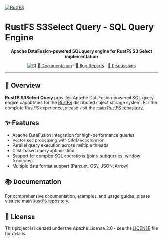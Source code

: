 [![RustFS](https://rustfs.com/images/rustfs-github.png)](https://rustfs.com)

# RustFS S3Select Query - SQL Query Engine

<p align="center">
  <strong>Apache DataFusion-powered SQL query engine for RustFS S3 Select implementation</strong>
</p>

<p align="center">
  <a href="https://github.com/rustfs/rustfs/actions/workflows/ci.yml"><img alt="CI" src="https://github.com/rustfs/rustfs/actions/workflows/ci.yml/badge.svg" /></a>
  <a href="https://docs.rustfs.com/en/">📖 Documentation</a>
  · <a href="https://github.com/rustfs/rustfs/issues">🐛 Bug Reports</a>
  · <a href="https://github.com/rustfs/rustfs/discussions">💬 Discussions</a>
</p>

---

## 📖 Overview

**RustFS S3Select Query** provides Apache DataFusion-powered SQL query engine capabilities for the [RustFS](https://rustfs.com) distributed object storage system. For the complete RustFS experience, please visit the [main RustFS repository](https://github.com/rustfs/rustfs).

## ✨ Features

- Apache DataFusion integration for high-performance queries
- Vectorized processing with SIMD acceleration
- Parallel query execution across multiple threads
- Cost-based query optimization
- Support for complex SQL operations (joins, subqueries, window functions)
- Multiple data format support (Parquet, CSV, JSON, Arrow)

## 📚 Documentation

For comprehensive documentation, examples, and usage guides, please visit the main [RustFS repository](https://github.com/rustfs/rustfs).

## 📄 License

This project is licensed under the Apache License 2.0 - see the [LICENSE](../../LICENSE) file for details.

